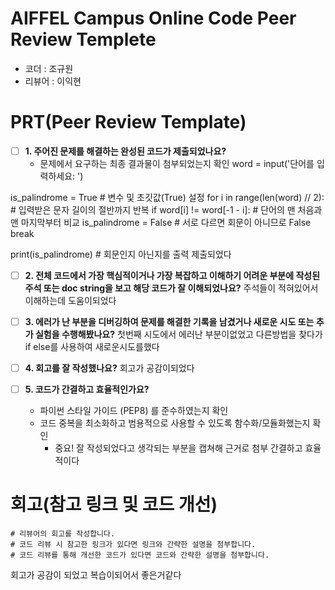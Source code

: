 # AIFFEL Campus Online Code Peer Review Templete
- 코더 : 조규원
- 리뷰어 : 이익현


# PRT(Peer Review Template)
- [ ]  **1. 주어진 문제를 해결하는 완성된 코드가 제출되었나요?**
    - 문제에서 요구하는 최종 결과물이 첨부되었는지 확인
      word = input('단어를 입력하세요: ')

is_palindrome = True              # 변수 및 초깃값(True) 설정
for i in range(len(word) // 2):   # 입력받은 문자 길이의 절반까지 반복
  if word[i]  != word[-1 - i]:    # 단어의 맨 처음과 맨 마지막부터 비교
    is_palindrome = False         # 서로 다르면 회문이 아니므로 False
    break

print(is_palindrome)              # 회문인지 아닌지를 출력
  제출되었다
         
- [ ]  **2. 전체 코드에서 가장 핵심적이거나 가장 복잡하고 이해하기 어려운 부분에 작성된 
주석 또는 doc string을 보고 해당 코드가 잘 이해되었나요?**
    주석들이 적혀있어서 이해하는데 도움이되었다
- [ ]  **3. 에러가 난 부분을 디버깅하여 문제를 해결한 기록을 남겼거나
새로운 시도 또는 추가 실험을 수행해봤나요?**
     첫번째 시도에서 에러난 부분이없었고 다른방법을 찾다가 if else를 사용하여 새로운시도를했다
        
- [ ]  **4. 회고를 잘 작성했나요?**
   회고가 공감이되었다
        
- [ ]  **5. 코드가 간결하고 효율적인가요?**
    - 파이썬 스타일 가이드 (PEP8) 를 준수하였는지 확인
    - 코드 중복을 최소화하고 범용적으로 사용할 수 있도록 함수화/모듈화했는지 확인
        - 중요! 잘 작성되었다고 생각되는 부분을 캡쳐해 근거로 첨부
  간결하고 효율적이다


# 회고(참고 링크 및 코드 개선)
```
# 리뷰어의 회고를 작성합니다.
# 코드 리뷰 시 참고한 링크가 있다면 링크와 간략한 설명을 첨부합니다.
# 코드 리뷰를 통해 개선한 코드가 있다면 코드와 간략한 설명을 첨부합니다.
```
회고가 공감이 되었고 복습이되어서 좋은거같다